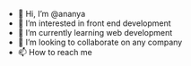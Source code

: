 - 👋 Hi, I’m @ananya
- 👀 I’m interested in front end development
- 🌱 I’m currently learning web development
- 💞️ I’m looking to collaborate on any company
- 📫 How to reach me 

<!---
ananyapika/ananyapika is a ✨ special ✨ repository because its `README.md` (this file) appears on your GitHub profile.
You can click the Preview link to take a look at your changes.
--->
